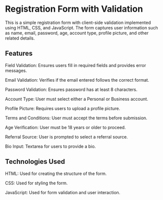 # Registration Form with Validation
This is a simple registration form with client-side validation implemented using HTML, CSS, and JavaScript. The form captures user information such as name, email, password, age, account type, profile picture, and other related details.
## Features
Field Validation: Ensures users fill in required fields and provides error messages.

Email Validation: Verifies if the email entered follows the correct format.

Password Validation: Ensures password has at least 8 characters.

Account Type: User must select either a Personal or Business account.

Profile Picture: Requires users to upload a profile picture.

Terms and Conditions: User must accept the terms before submission.

Age Verification: User must be 18 years or older to proceed.

Referral Source: User is prompted to select a referral source.

Bio Input: Textarea for users to provide a bio.

## Technologies Used

HTML: Used for creating the structure of the form.

CSS: Used for styling the form.

JavaScript: Used for form validation and user interaction.
